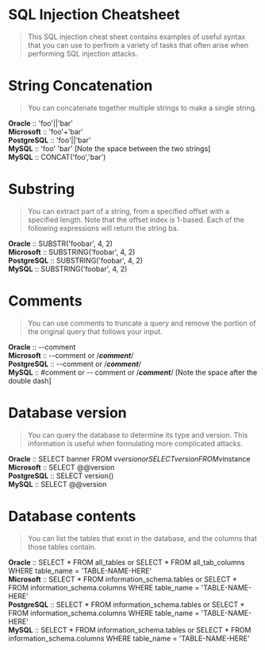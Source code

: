 # SQL Injection Cheatsheet

> This SQL injection cheat sheet contains examples of useful syntax that you can use to perfrom a variety of tasks that often arise when performing SQL injection attacks.

# String Concatenation

> You can concatenate together multiple strings to make a single string.

**Oracle** :: 'foo'||'bar'                                          <br>
**Microsoft** :: 'foo'+'bar'                                        <br>
**PostgreSQL** :: 'foo'||'bar'                                      <br>
**MySQL** :: 'foo' 'bar' [Note the space between the two strings]   <br>
**MySQL** :: CONCAT('foo','bar')                                    <br>

# Substring

> You can extract part of a string, from a specified offset with a specified length. Note that the offset index is 1-based. Each of the following expressions will return the string ba.

**Oracle** :: SUBSTR('foobar', 4, 2)        <br>
**Microsoft** :: SUBSTRING('foobar', 4, 2)  <br>
**PostgreSQL** :: SUBSTRING('foobar', 4, 2) <br>
**MySQL** :: SUBSTRING('foobar', 4, 2)      <br>

# Comments

> You can use comments to truncate a query and remove the portion of the original query that follows your input.

**Oracle** :: --comment                                                                         <br>
**Microsoft** :: --comment or /***comment***/                                                   <br>
**PostgreSQL** :: --comment or /***comment***/                                                  <br>
**MySQL**	:: #comment or -- comment or /***comment***/ [Note the space after the double dash]   <br>

# Database version

> You can query the database to determine its type and version. This information is useful when formulating more complicated attacks.

**Oracle**  :: SELECT banner FROM v$version or SELECT version FROM v$instance   <br>
**Microsoft** :: SELECT @@version                                               <br>
**PostgreSQL** :: SELECT version()                                              <br>
**MySQL** :: SELECT @@version                                                   <br>

# Database contents

> You can list the tables that exist in the database, and the columns that those tables contain.

**Oracle** :: SELECT * FROM all_tables or SELECT * FROM all_tab_columns WHERE table_name = 'TABLE-NAME-HERE'                                <br>
**Microsoft** :: SELECT * FROM information_schema.tables or SELECT * FROM information_schema.columns WHERE table_name = 'TABLE-NAME-HERE'   <br>
**PostgreSQL** :: SELECT * FROM information_schema.tables or SELECT * FROM information_schema.columns WHERE table_name = 'TABLE-NAME-HERE'  <br>
**MySQL** :: SELECT * FROM information_schema.tables or SELECT * FROM information_schema.columns WHERE table_name = 'TABLE-NAME-HERE'       <br>

